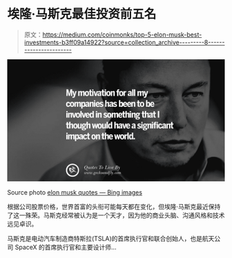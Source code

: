# 埃隆·马斯克最佳投资前五名

> 原文：<https://medium.com/coinmonks/top-5-elon-musk-best-investments-b3ff09a14922?source=collection_archive---------8----------------------->

![](img/652541ddfed4d1b2418f05f08d6c5a16.png)

Source photo [elon musk quotes — Bing images](https://www.bing.com/images/search?view=detailV2&ccid=%2bQub%2ffFh&id=CDFF838738007A2E551E9A0A540865387665CC88&thid=OIP.-Qub_fFhM9NkFINFBUgZOQHaEK&mediaurl=https%3a%2f%2fth.bing.com%2fth%2fid%2fR.f90b9bfdf16133d36414834505481939%3frik%3diMxldjhlCFQKmg%26riu%3dhttp%253a%252f%252fcdn.geckoandfly.com%252fwp-content%252fuploads%252f2016%252f04%252felon-musk-quotes-15.jpg%26ehk%3dK6l8zF%252f%252bjTIO7zkGZShPYR65gWF1ByUtFhRBhLLwUSw%253d%26risl%3d%26pid%3dImgRaw%26r%3d0&exph=1080&expw=1920&q=elon+musk+quotes&simid=608000874977105249&FORM=IRPRST&ck=30D9300B10C44515B303BA8F0CF85153&selectedIndex=5&ajaxhist=0&ajaxserp=0)

根据公司股票价格，世界首富的头衔可能每天都在变化，但埃隆·马斯克最近保持了这一殊荣。马斯克经常被认为是一个天才，因为他的商业头脑、沟通风格和技术远见卓识。

马斯克是电动汽车制造商特斯拉(TSLA)的首席执行官和联合创始人，也是航天公司 SpaceX 的首席执行官和主要设计师…